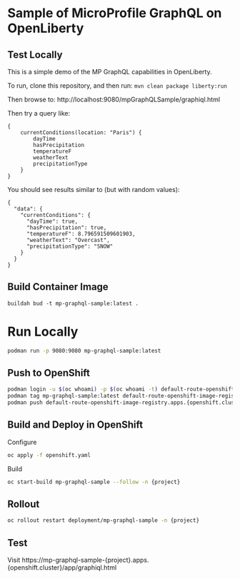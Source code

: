 # Sample of MicroProfile GraphQL on OpenLiberty

## Test Locally

This is a simple demo of the MP GraphQL capabilities in OpenLiberty.

To run, clone this repository, and then run:
`mvn clean package liberty:run`

Then browse to:
http://localhost:9080/mpGraphQLSample/graphiql.html

Then try a query like:
```
{
    currentConditions(location: "Paris") {
        dayTime
        hasPrecipitation
        temperatureF
        weatherText
        precipitationType
    }
}
```

You should see results similar to (but with random values):
```
{
  "data": {
    "currentConditions": {
      "dayTime": true,
      "hasPrecipitation": true,
      "temperatureF": 8.796591509601903,
      "weatherText": "Overcast",
      "precipitationType": "SNOW"
    }
  }
}
```

## Build Container Image

```
buildah bud -t mp-graphql-sample:latest .
```

# Run Locally

```bash
podman run -p 9080:9080 mp-graphql-sample:latest
```

## Push to OpenShift

```bash
podman login -u $(oc whoami) -p $(oc whoami -t) default-route-openshift-image-registry.apps.{openshift.cluster}/{project}
podman tag mp-graphql-sample:latest default-route-openshift-image-registry.apps.{openshift.cluster}/{project}/mp-graphql-sample:latest
podman push default-route-openshift-image-registry.apps.{openshift.cluster}/{project}/mp-graphql-sample
```

## Build and Deploy in OpenShift

Configure
```bash
oc apply -f openshift.yaml
```

Build
```bash
oc start-build mp-graphql-sample --follow -n {project}
```

## Rollout

```bash
oc rollout restart deployment/mp-graphql-sample -n {project}
```

## Test

Visit https://mp-graphql-sample-{project}.apps.{openshift.cluster}/app/graphiql.html
